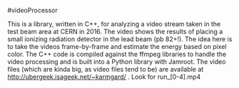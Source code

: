 #videoProcessor

This is a library, written in C++, for analyzing a video stream taken in the 
test beam area at CERN in 2016. The video shows the results of placing a small
ionizing radiation detector in the lead beam (pb 82+!). The idea here is to 
take the videos frame-by-frame and estimate the energy based on pixel color. The
C++ code is compiled against the ffmpeg libraries to handle the video processing
and is built into a Python library with Jamroot. The video files (which are 
kinda big, as video files tend to be) are available at http://ubergeek.isageek.net/~karmgard/ . Look for run_[0-4].mp4